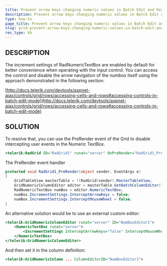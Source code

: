 ```yaml
---
title: Prevent arrow keys changing numeric values in Batch Edit and Keyboard Navigation
description: Prevent arrow keys changing numeric values in Batch Edit and Keyboard Navigation
type: how-to
page_title: Prevent arrow keys changing numeric values in Batch Edit and Keyboard Navigation - RadGrid
slug: grid-prevent-arrow-keys-changing-numeric-values-in-batch-edit-and-keyboard-navigation
res_type: kb
---
```



## DESCRIPTION

The increment settings of RadNumericTextBox are enabled by default for better convenience when operating with the input control. You can access the control and disable the arrow navigation of the numbox itself using the approach demonstrated in the following section:

[http://docs.telerik.com/devtools/aspnet-ajax/controls/grid/rows/accessing-cells-and-rows#accessing-controls-in-batch-edit-mode](http://docs.telerik.com/devtools/aspnet-ajax/controls/grid/rows/accessing-cells-and-rows#accessing-controls-in-batch-edit-mode)

## SOLUTION
  
To resolve that, you can use the PreRender event of the Grid to disable intercepting user events in the Numeric TextBox.


````XML
<telerik:RadGrid ID="RadGrid1" runat="server" OnPreRender="RadGrid1_PreRender">
````

The PreRender event handler

````C#
protected void RadGrid1_PreRender(object sender, EventArgs e)
{
    GridTableView masterTable = ((RadGrid)sender).MasterTableView;
    GridNumericColumnEditor editor = masterTable.GetBatchColumnEditor("Freight") as GridNumericColumnEditor;
    RadNumericTextBox numBox = editor.NumericTextBox;
    numBox.IncrementSettings.InterceptArrowKeys = false;
    numBox.IncrementSettings.InterceptMouseWheel = false;
}
```` 

An alternative solution would be to use an external custom editor:  

````XML
<telerik:GridNumericColumnEditor runat="server" ID="NumBoxEditor1">
    <NumericTextBox runat="server">
        <IncrementSettings InterceptArrowKeys="false" InterceptMouseWheel="false" />
    </NumericTextBox>
</telerik:GridNumericColumnEditor>
````

And then set it in the column definition:

````XML
<telerik:GridNumericColumn ... ColumnEditorID="NumBoxEditor1">
````
